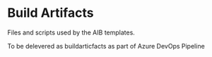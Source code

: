 # Build Artifacts

Files and scripts used by the AIB templates.

To be delevered as buildarticfacts as part of Azure DevOps Pipeline

